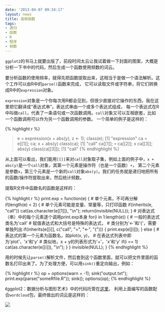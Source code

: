 ```yaml
---
date: '2013-04-07 09:34:17'
layout: news
title: 高频函数
tags:
- 递归
- 函数
- R
- 程序
- 频数
---
```


`ggplot2`的书马上就要出版了，前段时间太云让我试着做一下封面的图案，大概是分析一下书中的代码，然后生成一个函数使用频数的词云。

要分析函数的使用频率，就得先把函数提取出来，这相当于是做一个语法解析。这个工作可以由R中的`parse()`函数来完成，
它可以读取文件或字符串，将它们转换成R中的`expression`对象。

`expression`对象是一个你每次用R都会见到，但很少直接对它操作的东西，我在这里把它翻译成“表达式串”。表达式串由一个或多个表达式组成，
每一个表达式在R中叫做`call`，代表了一条语句或一次函数调用。`call`对象又可以互相嵌套，比如一个函数调用可以作为另一个函数调用的参数。
一个简单的例子是这样的：

<!-- more -->

{% highlight r %}
> e = expression(x + abs(y), z <- 1);
> class(e);
[1] "expression"
> ca = e[[1]]; ca;
x + abs(y)
> class(ca);
[1] "call"
> ca[[1]];
`+`
> ca[[2]];
x
> ca[[3]];
abs(y)
> class(ca[[3]]);
[1] "call"
{% endhighlight %}

从上面可以看出，我们能用`[[]]`来对`call`对象取子集，例如上面的例子中，`x + abs(y)`是一个`call`对象，其第一个元素是操作符（也是一个函数）`+`，
第二个元素是参数`x`，第三个元素是一个新的`call`对象`abs(y)`。我们的任务就是递归地把所有的函数/操作符提取出来，然后统计频数。

提取R文件中函数名的函数是这样的：

{% highlight r %}
print.exp = function(e)
{
    # 单个元素，不可再分解
    if(length(e) < 2)
    {
        # 单个元素可能是变量、常量等，只打印函数
        if(inherits(e, "call")) cat(as.character(e[[1]]), "\n");
        return(invisible(NULL));
    }
    # 对表达式（串）中的每个元素逐个调用print.exp本身
    for(i in 1:length(e))
    {
        # 一般的表达式类名为'call'
        # 赋值表达式和大括号是特殊的表达式，
        # 类分别为'<-'和'{'，需要单独列出
        if(inherits(e[[i]], c("call", "=", "<-", "{")))
        {
            print.exp(e[[i]]);
        } else {
            # 表达式的第一个元素为函数名，如plot(x, y)，
            # 在表达式列表中即为'plot'，'x'和'y'
            # 类似地，x + y的列表形式为'+'，'x'和'y'
            if(i == 1) cat(as.character(e[[i]]), "\n");
        }
    }
    invisible(NULL);
}
{% endhighlight %}

用的时候先让`parse()`解析文件，然后套到这个函数里面，就可以把文件里面的函数名打印出来了。为了处理方便，可以用`sink()`重定向输出，例如：

{% highlight r %}
op = options(warn = -1);
sink("output.txt");
print.exp(parse("someRfile.R"));
sink();
options(op);
{% endhighlight %}

《ggplot2：数据分析与图形艺术》中的代码托管在[这里](https://github.com/cosname/ggplot2-translation/)，
利用上面编写的函数配合`wordcloud`包，最终做出的词云是这样的：

[![](http://i.imgur.com/YcPh8Tz.png)](http://i.imgur.com/YcPh8Tz.png)


